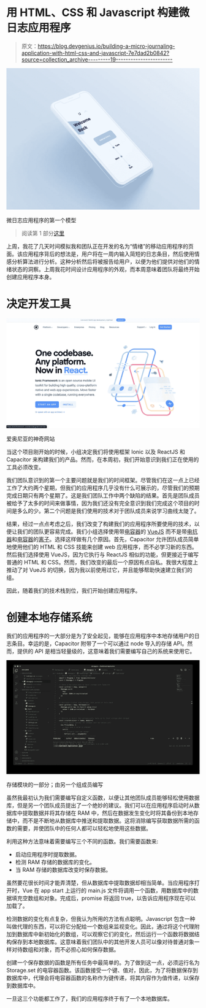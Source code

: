 # 用 HTML、CSS 和 Javascript 构建微日志应用程序

> 原文：<https://blog.devgenius.io/building-a-micro-journaling-application-with-html-css-and-javascript-7e7dad2b0842?source=collection_archive---------19----------------------->

![](img/70598c15eea35eeddee6f409bbb47291.png)

微日志应用程序的第一个模型

> 阅读第 1 部分[这里](https://medium.com/@connerstark/ui-ux-design-for-a-micro-journaling-application-b74c9d2c8d1b)

上周，我花了几天时间模拟我和团队正在开发的名为“情绪”的移动应用程序的页面。该应用程序背后的想法是，用户将在一周内输入简短的日志条目，然后使用情感分析算法进行分析。这种分析然后将被报告给用户，以便为他们提供对他们的情绪状态的洞察。上周我花时间设计应用程序的外观，而本周意味着团队将最终开始创建应用程序本身。

# 决定开发工具

![](img/25bf737e6df10967ae80fba7f84eff26.png)

爱奥尼亚的神奇网站

当这个项目刚开始的时候，小组决定我们将使用框架 Ionic 以及 ReactJS 和 Capacitor 来构建我们的产品。然而，在本周初，我们开始意识到我们正在使用的工具必须改变。

我们团队意识到的第一个主要问题就是我们的时间框架。尽管我们在这一点上已经工作了大约两个星期，但我们的应用程序几乎没有什么可展示的，尽管我们的预期完成日期只有两个星期了。这是我们团队工作中两个缺陷的结果。首先是团队成员被给予了太多的时间来做事情，因为我们还没有完全意识到我们完成这个项目的时间是多么的少。第二个问题是我们使用的技术对于团队成员来说学习曲线太陡了。

结果，经过一点点考虑之后，我们改变了构建我们的应用程序所要使用的技术，以便让我们的团队更容易完成。我们小组选择使用带[电容器](https://capacitorjs.com/)的 [VueJS](https://vuejs.org/) 而不是带[电抗器](https://reactjs.org/)和[电容器](https://capacitorjs.com/)的[离子](https://ionicframework.com/)。选择这样做有几个原因。首先，Capacitor 允许团队成员简单地使用他们的 HTML 和 CSS 技能来创建 web 应用程序，而不必学习新的东西。然后我们选择使用 VueJS，因为它执行与 ReactJS 相似的功能，但更接近于编写普通的 HTML 和 CSS。然而，我们改变的最后一个原因有点自私。我很大程度上推动了对 VueJS 的切换，因为我以前使用过它，并且能够帮助快速建立我们的组。

因此，随着我们的技术栈到位，我们开始创建应用程序。

# 创建本地存储系统

我们的应用程序的一大部分是为了安全起见，能够在应用程序中本地存储用户的日志条目。幸运的是，Capacitor 附带了一个可以通过 node 导入的存储 API。然而，提供的 API 是相当轻量级的，这意味着我们需要编写自己的系统来使用它。

![](img/33f29c4deeb54cbda4f7884fad30e451.png)

存储模块的一部分；由另一个组成员编写

虽然我最初认为我们需要编写自定义函数，以便让其他团队成员能够轻松使用数据库，但是另一个团队成员提出了一个绝妙的建议。我们可以在应用程序启动时从数据库中提取数据并将其存储在 RAM 中，然后在数据发生变化时将其备份到本地存储中，而不是不断地从数据库中推送和提取数据。这将消除编写获取数据所需的函数的需要，并使团队中的任何人都可以轻松地使用这些数据。

利用这种方法意味着需要编写三个不同的函数。我们需要函数来:

*   启动应用程序时提取数据。
*   检测 RAM 存储的数据库的变化。
*   当 RAM 存储的数据库改变时保存数据。

虽然要花很长时间才能弄清楚，但从数据库中提取数据却相当简单。当应用程序打开时，Vue 在 app start 上运行的 main.js 文件将调用一个函数，用数据库中的数据填充空数组和对象。完成后，promise 将返回 true，以告诉应用程序现在可以加载了。

检测数据的变化有点复杂，但我认为所用的方法有点聪明。Javascript 包含一种叫做代理的东西，可以将它分配给一个数组来监视变化。因此，通过将这个代理附加到数据库中新初始化的数组，可以观察它们的变化，然后运行一个函数将数据结构保存到本地数据库。这意味着我们团队中的其他开发人员可以像对待普通对象一样对待数组和对象，而不必担心如何保存数据。

创建一个保存数据的函数是所有任务中最简单的。为了做到这一点，必须运行名为 Storage.set 的电容器函数。该函数接受一个键、值对，因此，为了将数据保存到数据库中，代理会将电容器函数的名称作为键传递，将其内容作为值传递，以保存到数据库中。

一旦这三个功能都工作了，我们的应用程序终于有了一个本地数据库。